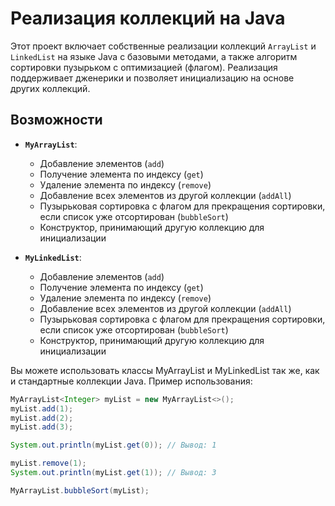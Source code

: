 # Реализация коллекций на Java

Этот проект включает собственные реализации коллекций `ArrayList` и `LinkedList` на языке Java с базовыми методами,
а также алгоритм сортировки пузырьком с оптимизацией (флагом). 
Реализация поддерживает дженерики и позволяет инициализацию на основе других коллекций.

## Возможности

- **`MyArrayList`**: 
  - Добавление элементов (`add`)
  - Получение элемента по индексу (`get`)
  - Удаление элемента по индексу (`remove`)
  - Добавление всех элементов из другой коллекции (`addAll`)
  - Пузырьковая сортировка с флагом для прекращения сортировки, если список уже отсортирован (`bubbleSort`)
  - Конструктор, принимающий другую коллекцию для инициализации

- **`MyLinkedList`**:
  - Добавление элементов (`add`)
  - Получение элемента по индексу (`get`)
  - Удаление элемента по индексу (`remove`)
  - Добавление всех элементов из другой коллекции (`addAll`)
  - Пузырьковая сортировка с флагом для прекращения сортировки, если список уже отсортирован (`bubbleSort`)
  - Конструктор, принимающий другую коллекцию для инициализации

Вы можете использовать классы MyArrayList и MyLinkedList так же, как и стандартные коллекции Java. Пример использования:
```Java
MyArrayList<Integer> myList = new MyArrayList<>();
myList.add(1);
myList.add(2);
myList.add(3);

System.out.println(myList.get(0)); // Вывод: 1

myList.remove(1);
System.out.println(myList.get(1)); // Вывод: 3

MyArrayList.bubbleSort(myList);
```
